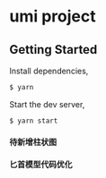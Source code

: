 # umi project

## Getting Started

Install dependencies,

```bash
$ yarn
```

Start the dev server,

```bash
$ yarn start
```

#### 待新增柱状图
#### 匕首模型代码优化